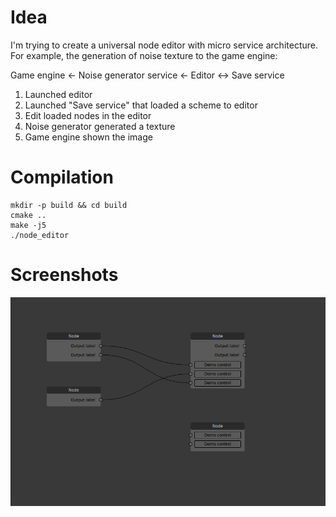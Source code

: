 # Idea

I'm trying to create a universal node editor with micro service architecture.
For example, the generation of noise texture to the game engine:

Game engine <- Noise generator service <- Editor <-> Save service

1. Launched editor
2. Launched "Save service" that loaded a scheme to editor
3. Edit loaded nodes in the editor
4. Noise generator generated a texture
5. Game engine shown the image

# Compilation

```
mkdir -p build && cd build
cmake ..
make -j5
./node_editor
```

# Screenshots

![](https://github.com/alexesDev/node_editor/blob/master/preview.png)
